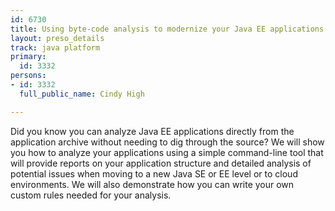 ```yaml
---
id: 6730
title: Using byte-code analysis to modernize your Java EE applications
layout: preso_details
track: java platform
primary:
  id: 3332
persons:
- id: 3332
  full_public_name: Cindy High

---
```

Did you know you can analyze Java EE applications directly from the application archive without needing to dig through the source?  We will show you how to analyze your applications using a simple command-line tool that will provide reports on your application structure and detailed analysis of potential issues when moving to a new Java SE or EE level or to cloud environments.  We will also demonstrate how you can write your own custom rules needed for your analysis. 